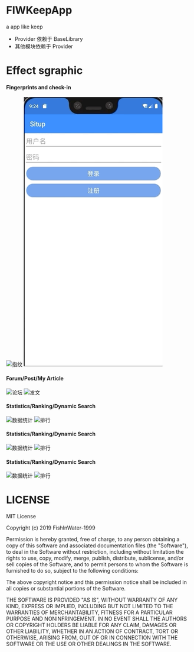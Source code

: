 # FIWKeepApp
a app like keep

- Provider 依赖于 BaseLibrary
- 其他模块依赖于 Provider

# Effect sgraphic
#### Fingerprints and check-in
![指纹](https://github.com/FishInWater-1999/FIWKeepApp/blob/master/WikiFiles/Dec-23-2019%2009-24-30.gif)
![签到](https://github.com/FishInWater-1999/FIWKeepApp/blob/master/WikiFiles/Dec-23-2019%2009-25-13.gif)
#### Forum/Post/My Article
![论坛](https://github.com/FishInWater-1999/FIWKeepApp/blob/master/WikiFiles/Dec-23-2019%2009-27-03.gif)
![发文](https://github.com/FishInWater-1999/FIWKeepApp/blob/master/WikiFiles/Dec-23-2019%2009-27-53.gif)
#### Statistics/Ranking/Dynamic Search
![数据统计](https://github.com/FishInWater-1999/FIWKeepApp/blob/master/WikiFiles/Dec-23-2019%2009-29-57.gif)
![排行](https://github.com/FishInWater-1999/FIWKeepApp/blob/master/WikiFiles/Dec-23-2019%2009-36-53.gif)</br>
#### Statistics/Ranking/Dynamic Search
![数据统计](https://github.com/FishInWater-1999/FIWKeepApp/blob/master/WikiFiles/Dec-23-2019%2009-37-48.gif)
![排行](https://github.com/FishInWater-1999/FIWKeepApp/blob/master/WikiFiles/Dec-23-2019%2009-38-20.gif)</br>
#### Statistics/Ranking/Dynamic Search
![数据统计](https://github.com/FishInWater-1999/FIWKeepApp/blob/master/WikiFiles/Dec-23-2019%2009-38-58.gif)
![排行](https://github.com/FishInWater-1999/FIWKeepApp/blob/master/WikiFiles/)</br>

# LICENSE
MIT License

Copyright (c) 2019 FishInWater-1999

Permission is hereby granted, free of charge, to any person obtaining a copy
of this software and associated documentation files (the "Software"), to deal
in the Software without restriction, including without limitation the rights
to use, copy, modify, merge, publish, distribute, sublicense, and/or sell
copies of the Software, and to permit persons to whom the Software is
furnished to do so, subject to the following conditions:

The above copyright notice and this permission notice shall be included in all
copies or substantial portions of the Software.

THE SOFTWARE IS PROVIDED "AS IS", WITHOUT WARRANTY OF ANY KIND, EXPRESS OR
IMPLIED, INCLUDING BUT NOT LIMITED TO THE WARRANTIES OF MERCHANTABILITY,
FITNESS FOR A PARTICULAR PURPOSE AND NONINFRINGEMENT. IN NO EVENT SHALL THE
AUTHORS OR COPYRIGHT HOLDERS BE LIABLE FOR ANY CLAIM, DAMAGES OR OTHER
LIABILITY, WHETHER IN AN ACTION OF CONTRACT, TORT OR OTHERWISE, ARISING FROM,
OUT OF OR IN CONNECTION WITH THE SOFTWARE OR THE USE OR OTHER DEALINGS IN THE
SOFTWARE.
